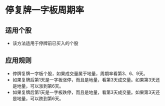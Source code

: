 # 停复牌一字板周期率

## 适用个股

- 该方法适用于停牌前已买入的个股

## 应用规则

- 停牌复牌一字板个股，如果成交量属于地量，周期率看第3、6、9天。
- 如果复牌后第1天是一字板涨停，而且是地量，看第3天成交量。如果第3天还是地量，可以涨到第6天。
- 如果复牌后第1天是一字板跌停，而且是地量，看第3天成交量。如果第3天还是地量，可以跌到第6天。
